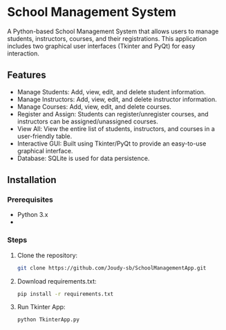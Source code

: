 # School Management System

A Python-based School Management System that allows users to manage students, instructors, courses, and their registrations. This application includes two graphical user interfaces (Tkinter and PyQt) for easy interaction.
  
## Features
- Manage Students: Add, view, edit, and delete student information.
- Manage Instructors: Add, view, edit, and delete instructor information.
- Manage Courses: Add, view, edit, and delete courses.
- Register and Assign: Students can register/unregister courses, and instructors can be assigned/unassigned courses.
- View All: View the entire list of students, instructors, and courses in a user-friendly table.
- Interactive GUI: Built using Tkinter/PyQt to provide an easy-to-use graphical interface.
- Database: SQLite is used for data persistence.

## Installation

### Prerequisites
- Python 3.x
- 
### Steps
1. Clone the repository:

   ```bash
   git clone https://github.com/Joudy-sb/SchoolManagementApp.git

2. Download requirements.txt:

   ```bash
   pip install -r requirements.txt

3. Run Tkinter App:

   ```bash
   python TkinterApp.py
